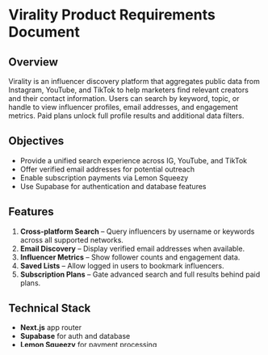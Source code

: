 # Virality Product Requirements Document

## Overview
Virality is an influencer discovery platform that aggregates public data from Instagram, YouTube, and TikTok to help marketers find relevant creators and their contact information. Users can search by keyword, topic, or handle to view influencer profiles, email addresses, and engagement metrics. Paid plans unlock full profile results and additional data filters.

## Objectives
- Provide a unified search experience across IG, YouTube, and TikTok
- Offer verified email addresses for potential outreach
- Enable subscription payments via Lemon Squeezy
- Use Supabase for authentication and database features

## Features
1. **Cross‑platform Search** – Query influencers by username or keywords across all supported networks.
2. **Email Discovery** – Display verified email addresses when available.
3. **Influencer Metrics** – Show follower counts and engagement data.
4. **Saved Lists** – Allow logged in users to bookmark influencers.
5. **Subscription Plans** – Gate advanced search and full results behind paid plans.

## Technical Stack
- **Next.js** app router
- **Supabase** for auth and database
- **Lemon Squeezy** for payment processing
- **Tailwind CSS** for styling

## User Flow
1. Visitor lands on marketing homepage.
2. User signs up or logs in via Supabase.
3. Free users can perform limited searches.
4. Upgrade via Lemon Squeezy checkout to unlock full results.
5. Users manage lists of influencers from their dashboard.

## Future Enhancements
- Import lists via CSV
- Automatic outreach templates
- Advanced analytics and reporting
